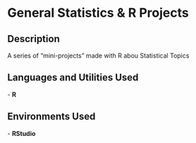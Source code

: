 <h1>General Statistics & R Projects</h1>

<h2>Description</h2>
A series of “mini-projects” made with R abou Statistical Topics


<h2>Languages and Utilities Used</h2>
- <b>R</b>

<h2>Environments Used </h2>
- <b>RStudio</b> 
